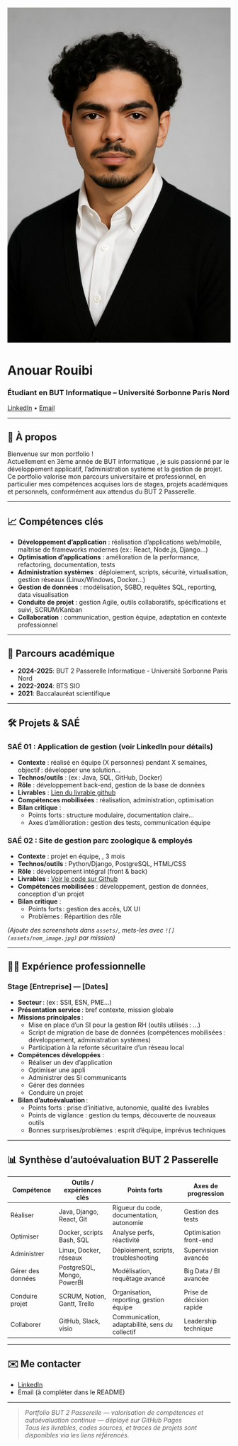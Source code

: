 # ![](./photocv.png)  
# Anouar Rouibi

### Étudiant en BUT Informatique – Université Sorbonne Paris Nord  
[LinkedIn](https://www.linkedin.com/in/anouar-rouibi) • [Email](mailto:anouar.rbpro@gmail.com)

---

## 🎯 À propos

Bienvenue sur mon portfolio !  
Actuellement en 3ème année de BUT informatique , je suis passionné par le développement applicatif, l’administration système et la gestion de projet. Ce portfolio valorise mon parcours universitaire et professionnel, en particulier mes compétences acquises lors de stages, projets académiques et personnels, conformément aux attendus du BUT 2 Passerelle.

---

## 📈 Compétences clés

- **Développement d’application** : réalisation d’applications web/mobile, maîtrise de frameworks modernes (ex : React, Node.js, Django...)
- **Optimisation d’applications** : amélioration de la performance, refactoring, documentation, tests
- **Administration systèmes** : déploiement, scripts, sécurité, virtualisation, gestion réseaux (Linux/Windows, Docker…)
- **Gestion de données** : modélisation, SGBD, requêtes SQL, reporting, data visualisation
- **Conduite de projet** : gestion Agile, outils collaboratifs, spécifications et suivi, SCRUM/Kanban
- **Collaboration** : communication, gestion équipe, adaptation en contexte professionnel

---

## 🚀 Parcours académique
- **2024-2025**: BUT 2 Passerelle Informatique - Université Sorbonne Paris Nord
- **2022-2024**: BTS SIO 
- **2021**: Baccalauréat scientifique

---

## 🛠 Projets & SAÉ

### SAÉ 01 : Application de gestion (voir LinkedIn pour détails)
- **Contexte** : réalisé en équipe (X personnes) pendant X semaines, objectif : développer une solution…
- **Technos/outils** : (ex : Java, SQL, GitHub, Docker)
- **Rôle** : développement back-end, gestion de la base de données
- **Livrables** : [Lien du livrable github](https://github.com/...)
- **Compétences mobilisées** : réalisation, administration, optimisation
- **Bilan critique** :
  - Points forts : structure modulaire, documentation claire…
  - Axes d’amélioration : gestion des tests, communication équipe
  
### SAÉ 02 : Site de gestion parc zoologique & employés
- **Contexte** : projet en équipe, , 3 mois
- **Technos/outils** : Python/Django, PostgreSQL, HTML/CSS
- **Rôle** : développement intégral (front & back)
- **Livrables** : [Voir le code sur Github](https://github.com/...)
- **Compétences mobilisées** : développement, gestion de données, conception d'un projet 
- **Bilan critique** :
  - Points forts : gestion des accès, UX UI
  - Problèmes : Répartition des rôle

*(Ajoute des screenshots dans `assets/`, mets-les avec `![](assets/nom_image.jpg)` par mission)*

---

## 👨‍💻 Expérience professionnelle

### Stage [Entreprise] — [Dates]
- **Secteur** : (ex : SSII, ESN, PME…)
- **Présentation service** : bref contexte, mission globale
- **Missions principales** :
    - Mise en place d’un SI pour la gestion RH (outils utilisés : …)
    - Script de migration de base de données (compétences mobilisées : développement, administration systèmes)
    - Participation à la refonte sécuritaire d’un réseau local
- **Compétences développées** :  
    - Réaliser un dev d’application  
    - Optimiser une appli  
    - Administrer des SI communicants  
    - Gérer des données  
    - Conduire un projet  
- **Bilan d’autoévaluation** :  
    - Points forts : prise d’initiative, autonomie, qualité des livrables  
    - Points de vigilance : gestion du temps, découverte de nouveaux outils  
    - Bonnes surprises/problèmes : esprit d’équipe, imprévus techniques

---

## 📊 Synthèse d’autoévaluation BUT 2 Passerelle

| Compétence         | Outils / expériences clés      | Points forts                                   | Axes de progression        |
|--------------------|-------------------------------|------------------------------------------------|---------------------------|
| Réaliser           | Java, Django, React, Git      | Rigueur du code, documentation, autonomie       | Gestion des tests         |
| Optimiser          | Docker, scripts Bash, SQL     | Analyse perfs, réactivité                      | Optimisation front-end    |
| Administrer        | Linux, Docker, réseaux        | Déploiement, scripts, troubleshooting           | Supervision avancée       |
| Gérer des données  | PostgreSQL, Mongo, PowerBI    | Modélisation, requêtage avancé                  | Big Data / BI avancée     |
| Conduire projet    | SCRUM, Notion, Gantt, Trello  | Organisation, reporting, gestion équipe         | Prise de décision rapide  |
| Collaborer         | GitHub, Slack, visio          | Communication, adaptabilité, sens du collectif  | Leadership technique      |

---

## ✉️ Me contacter

- [LinkedIn](https://www.linkedin.com/in/anouar-rouibi)
- Email (à compléter dans le README)


---

> *Portfolio BUT 2 Passerelle — valorisation de compétences et autoévaluation continue — déployé sur GitHub Pages*  
> *Tous les livrables, codes sources, et traces de projets sont disponibles via les liens référencés.*

